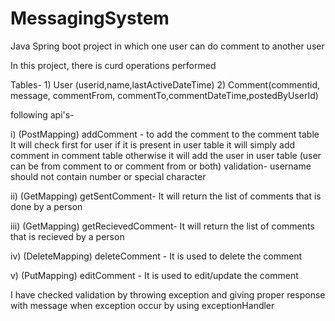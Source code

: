# MessagingSystem
Java Spring boot project in which one user can do comment to another user

In this project, there is curd operations performed

Tables- 1) User (userid,name,lastActiveDateTime)
        2) Comment(commentid, message, commentFrom, commentTo,commentDateTime,postedByUserId)

following api's-

i) (PostMapping) addComment - to add the comment to the comment table 
              It will check first for user if it is present in user table it will simply add comment in comment table otherwise it
              will add the user in user table (user can be from comment to or comment from or both)
              validation- username should not contain number or special character

ii) (GetMapping) getSentComment-  It will return the list of comments that is done by a person

iii) (GetMapping) getRecievedComment-  It will return the list of comments that is recieved by a person

iv) (DeleteMapping) deleteComment - It is used to delete the comment

v) (PutMapping) editComment - It is used to edit/update the comment

I have checked validation by throwing exception and giving proper response with message when exception occur by using exceptionHandler


              
